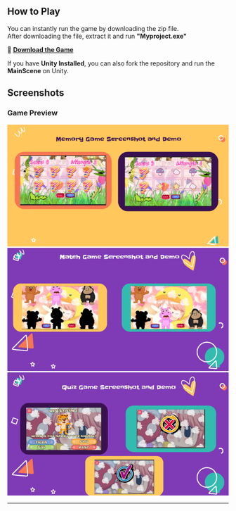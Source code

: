


## How to Play  
You can instantly run the game by downloading the zip file.  
After downloading the file, extract it and run **"Myproject.exe"**  

🔗 **[Download the Game](https://drive.google.com/file/d/1W40I3YgwFTF0JKQReG07xSaTCQzIGeuT/view?usp=sharing)**  

If you have **Unity Installed**, you can also fork the repository and run the **MainScene** on Unity.

## Screenshots  

### Game Preview  
![Game Screenshot 1](ksnip_20250227-133938.png)  
![Game Screenshot 2](ksnip_20250227-133948.png)  
![Game Screenshot 3](ksnip_20250227-134005.png)  

---

